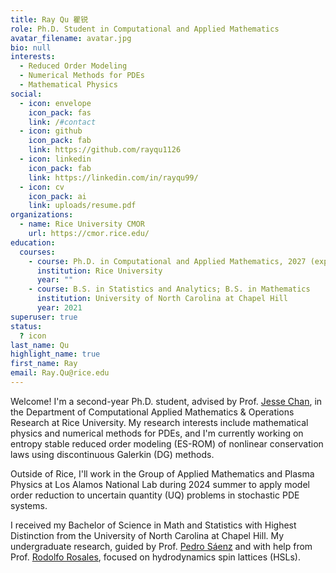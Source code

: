 ```yaml
---
title: Ray Qu 瞿锐
role: Ph.D. Student in Computational and Applied Mathematics
avatar_filename: avatar.jpg
bio: null
interests:
  - Reduced Order Modeling
  - Numerical Methods for PDEs
  - Mathematical Physics
social:
  - icon: envelope
    icon_pack: fas
    link: /#contact
  - icon: github
    icon_pack: fab
    link: https://github.com/rayqu1126
  - icon: linkedin
    icon_pack: fab
    link: https://linkedin.com/in/rayqu99/
  - icon: cv
    icon_pack: ai
    link: uploads/resume.pdf
organizations:
  - name: Rice University CMOR
    url: https://cmor.rice.edu/
education:
  courses:
    - course: Ph.D. in Computational and Applied Mathematics, 2027 (expected)
      institution: Rice University
      year: ""
    - course: B.S. in Statistics and Analytics; B.S. in Mathematics
      institution: University of North Carolina at Chapel Hill
      year: 2021
superuser: true
status:
  ? icon
last_name: Qu
highlight_name: true
first_name: Ray
email: Ray.Qu@rice.edu
---
```

Welcome! I'm a second-year Ph.D. student, advised by Prof. [Jesse Chan](https://jlchan.github.io/), in the Department of Computational Applied Mathematics & Operations Research at Rice University. My research interests include mathematical physics and numerical methods for PDEs, and I'm currently working on entropy stable reduced order modeling (ES-ROM) of nonlinear conservation laws using discontinuous Galerkin (DG) methods.

Outside of Rice, I'll work in the Group of Applied Mathematics and Plasma Physics at Los Alamos National Lab during 2024 summer to apply model order reduction to uncertain quantity (UQ) problems in stochastic PDE systems.

I received my Bachelor of Science in Math and Statistics with Highest Distinction from the University of North Carolina at Chapel Hill. My undergraduate research, guided by Prof. [Pedro Sáenz](https://www.pml.unc.edu/about-me) and with help from Prof. [Rodolfo Rosales](https://math.mit.edu/directory/profile.html?pid=228), focused on hydrodynamics spin lattices (HSLs).
